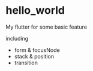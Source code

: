 # hello_world

My flutter for some basic feature

including
- form & focusNode
- stack & position
- transition

